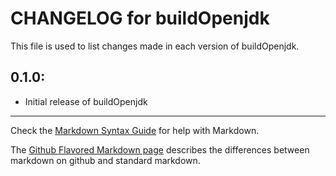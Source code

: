 # CHANGELOG for buildOpenjdk

This file is used to list changes made in each version of buildOpenjdk.

## 0.1.0:

* Initial release of buildOpenjdk

- - - 
Check the [Markdown Syntax Guide](http://daringfireball.net/projects/markdown/syntax) for help with Markdown.

The [Github Flavored Markdown page](http://github.github.com/github-flavored-markdown/) describes the differences between markdown on github and standard markdown.
